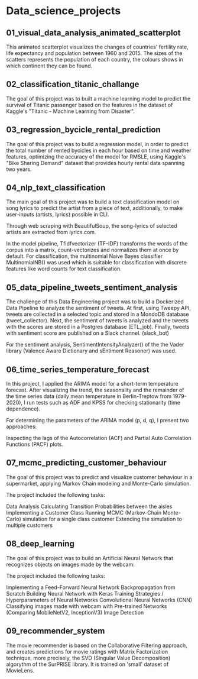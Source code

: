 # Data_science_projects

## 01_visual_data_analysis_animated_scatterplot

This animated scatterplot visualizes the changes of countries' fertility rate, life expectancy and population between 1960 and 2015. The sizes of the scatters represents the population of each country, the colours shows in which continent they can be found.

## 02_classification_titanic_challange

The goal of this project was to built a machine learning model to predict the survival of Titanic passenger based on the features in the dataset of Kaggle's "Titanic - Machine Learning from Disaster".

## 03_regression_bycicle_rental_prediction

The goal of this project was to build a regression model, in order to predict the total number of rented bycicles in each hour based on time and weather features, optimizing the accuracy of the model for RMSLE, using Kaggle's "Bike Sharing Demand" dataset that provides hourly rental data spanning two years.

## 04_nlp_text_classification

The main goal of this project was to build a text classification model on song lyrics to predict the artist from a piece of text, additionally, to make user-inputs (artists, lyrics) possible in CLI.

Through web scraping with BeautifulSoup, the song-lyrics of selected artists are extracted from lyrics.com. 

In the model pipeline, Tfidfvectorizer (TF-IDF) transforms the words of the corpus into a matrix, count-vectorizes and normalizes them at once by default. For classification, the multinomial Naive Bayes classifier MultinomialNB() was used which is suitable for classification with discrete features like word counts for text classification.

## 05_data_pipeline_tweets_sentiment_analysis

The challenge of this Data Engineering project was to build a Dockerized Data Pipeline to analyze the sentiment of tweets. At first, using Tweepy API, tweets are collected in a selected topic and stored in a MondoDB database (tweet_collector). Next, the sentiment of tweets is analyzed and the tweets with the scores are stored in a Postgres database (ETL_job). Finally, tweets with sentiment score are published on a Slack channel. (slack_bot)

For the sentiment analysis, SentimentIntensityAnalyzer() of the the Vader library (Valence Aware Dictionary and sEntiment Reasoner) was used.

## 06_time_series_temperature_forecast

In this project, I applied the ARIMA model for a short-term temperature forecast. After visualizing the trend, the seasonality and the remainder of the time series data (daily mean temperature in Berlin-Treptow from 1979-2020), I run tests such as ADF and KPSS for checking stationarity (time dependence).

For determining the parameters of the ARIMA model (p, d, q), I present two approaches:

Inspecting the lags of the Autocorrelation (ACF) and Partial Auto Correlation Functions (PACF) plots.

## 07_mcmc_predicting_customer_behaviour

The goal of this project was to predict and visualize customer behaviour in a supermarket, applying Markov Chain modeling and Monte-Carlo simulation.

The project included the following tasks:

Data Analysis
Calculating Transition Probabilities between the aisles
Implementing a Customer Class
Running MCMC (Markov-Chain Monte-Carlo) simulation for a single class customer
Extending the simulation to multiple customers

## 08_deep_learning

The goal of this project was to build an Artificial Neural Network that recognizes objects on images made by the webcam:

The project included the following tasks:

Implementing a Feed-Forward Neural Network
Backpropagation from Scratch
Building Neural Network with Keras
Training Strategies / Hyperparameters of Neural Networks
Convolutional Neural Networks (CNN)
Classifying images made with webcam with Pre-trained Networks (Comparing MobileNetV2, InceptionV3)
Image Detection

## 09_recommender_system

The movie recommender is based on the Collaborative Filtering approach, and creates predictions for movie ratings with Matrix Factorization technique, more precisely, the SVD (Singular Value Decomposition) algorythm of the SurPRISE library. It is trained on 'small' dataset of MovieLens.
